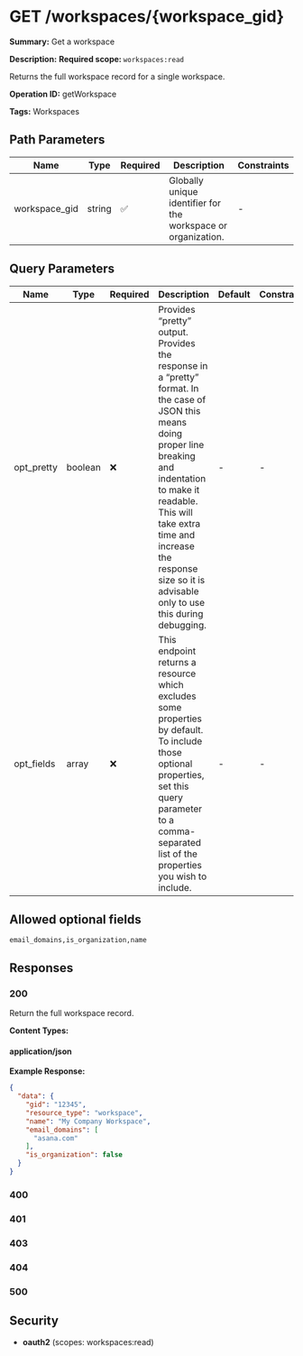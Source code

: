 # GET /workspaces/{workspace_gid}

**Summary:** Get a workspace

**Description:** <b>Required scope: </b><code>workspaces:read</code>

Returns the full workspace record for a single workspace.

**Operation ID:** getWorkspace

**Tags:** Workspaces

## Path Parameters

| Name | Type | Required | Description | Constraints |
|------|------|----------|-------------|-------------|
| workspace_gid | string | ✅ | Globally unique identifier for the workspace or organization. | - |

## Query Parameters

| Name | Type | Required | Description | Default | Constraints |
|------|------|----------|-------------|---------|-------------|
| opt_pretty | boolean | ❌ | Provides “pretty” output. Provides the response in a “pretty” format. In the case of JSON this means doing proper line breaking and indentation to make it readable. This will take extra time and increase the response size so it is advisable only to use this during debugging. | - | - |
| opt_fields | array | ❌ | This endpoint returns a resource which excludes some properties by default. To include those optional properties, set this query parameter to a comma-separated list of the properties you wish to include. | - | - |

## Allowed optional fields

```
email_domains,is_organization,name
```

## Responses

### 200

Return the full workspace record.

**Content Types:**

#### application/json

**Example Response:**

```json
{
  "data": {
    "gid": "12345",
    "resource_type": "workspace",
    "name": "My Company Workspace",
    "email_domains": [
      "asana.com"
    ],
    "is_organization": false
  }
}
```

### 400

<reference>

### 401

<reference>

### 403

<reference>

### 404

<reference>

### 500

<reference>

## Security

- **oauth2** (scopes: workspaces:read)

